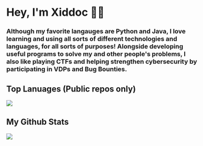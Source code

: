 # Hey, I'm Xiddoc 👋🥳

### Although my favorite langauges are Python and Java, I love learning and using all sorts of different technologies and languages, for all sorts of purposes! Alongside developing useful programs to solve my and other people's problems, I also like playing CTFs and helping strengthen cybersecurity by participating in VDPs and Bug Bounties. 

## Top Lanuages (Public repos only)

<img src="https://github-readme-stats.vercel.app/api/top-langs/?username=Xiddoc&theme=radical&layout=compact" href="#" />

## My Github Stats

<img src="https://github-readme-stats.vercel.app/api?username=Xiddoc&show_icons=true&theme=radical&count_private=true&include_all_commits=true" href="#" />
